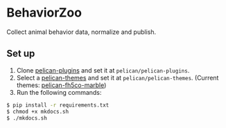 # BehaviorZoo

Collect animal behavior data, normalize and publish.

## Set up

1. Clone [pelican-plugins](https://github.com/getpelican/pelican-plugins) and set it at `pelican/pelican-plugins`.
2. Select a [pelican-themes](http://www.pelicanthemes.com/) and set it at `pelican/pelican-themes`. (Current themes: [pelican-fh5co-marble](https://github.com/claudio-walser/pelican-fh5co-marble))
3. Run the following commands:

```sh
$ pip install -r requirements.txt
$ chmod +x mkdocs.sh
$ ./mkdocs.sh
```
